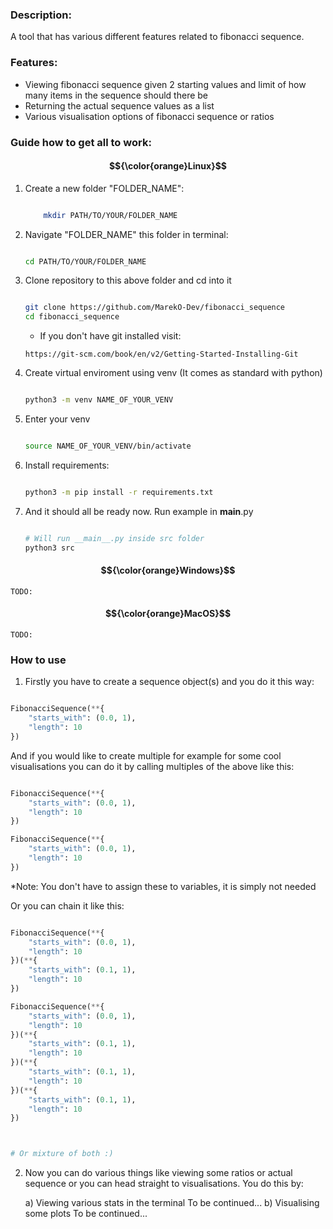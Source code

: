 ### Description:

A tool that has various different features related to fibonacci sequence.

### Features:

- Viewing fibonacci sequence given 2 starting values and limit of how many items in the sequence should there be
- Returning the actual sequence values as a list
- Various visualisation options of fibonacci sequence or ratios

### Guide how to get all to work:

#### $${\color{orange}Linux}$$

1. Create a new folder "FOLDER_NAME":
    
    ```bash

        mkdir PATH/TO/YOUR/FOLDER_NAME

    ```
    
2. Navigate "FOLDER_NAME" this folder in terminal:
    
    ```bash
    
    cd PATH/TO/YOUR/FOLDER_NAME

    ```

3. Clone repository to this above folder and cd into it

    ```bash

    git clone https://github.com/MarekO-Dev/fibonacci_sequence
    cd fibonacci_sequence


    ```
    -   If you don't have git installed visit: 

    ```
    https://git-scm.com/book/en/v2/Getting-Started-Installing-Git

    ```

4. Create virtual enviroment using venv (It comes as standard with python)

    ```bash

    python3 -m venv NAME_OF_YOUR_VENV

    ```

5. Enter your venv

    ```bash

    source NAME_OF_YOUR_VENV/bin/activate

    ```

6. Install requirements:

    ```bash

    python3 -m pip install -r requirements.txt

    ```

7. And it should all be ready now. Run example in __main__.py

    ```bash

    # Will run __main__.py inside src folder
    python3 src

    ```

#### $${\color{orange}Windows}$$

    TODO:

#### $${\color{orange}MacOS}$$

    TODO:


### How to use

1. Firstly you have to create a sequence object(s) and you do it this way:

```python

FibonacciSequence(**{
    "starts_with": (0.0, 1),
    "length": 10
})

```

And if you would like to create multiple for example for some cool visualisations you can do it by calling multiples of the above like this:

```python

FibonacciSequence(**{
    "starts_with": (0.0, 1),
    "length": 10
})

FibonacciSequence(**{
    "starts_with": (0.0, 1),
    "length": 10
})


```

*Note: You don't have to assign these to variables, it is simply not needed

Or you can chain it like this:

```python

FibonacciSequence(**{
    "starts_with": (0.0, 1),
    "length": 10
})(**{
    "starts_with": (0.1, 1),
    "length": 10
})

FibonacciSequence(**{
    "starts_with": (0.0, 1),
    "length": 10
})(**{
    "starts_with": (0.1, 1),
    "length": 10
})(**{
    "starts_with": (0.1, 1),
    "length": 10
})(**{
    "starts_with": (0.1, 1),
    "length": 10
})



# Or mixture of both :)

```

2. Now you can do various things like viewing some ratios or actual sequence or you can head straight to visualisations. You do this by:

    a) Viewing various stats in the terminal
        To be continued...
    b) Visualising some plots
        To be continued...